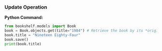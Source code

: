 ### Update Operation

**Python Command:**
```python
from bookshelf.models import Book
book = Book.objects.get(title="1984") # Retrieve the book by its *original* title
book.title = "Nineteen Eighty-Four"
book.save()
print(book.title)
